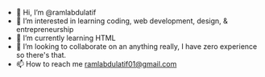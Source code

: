 - 👋 Hi, I’m @ramlabdulatif
- 👀 I’m interested in learning coding, web development, design, & entrepreneurship
- 🌱 I’m currently learning HTML
- 💞️ I’m looking to collaborate on an anything really, I have zero experience so there's that.
- 📫 How to reach me ramlabdulatif01@gmail.com

<!---
ramlabdulatif/ramlabdulatif is a ✨ special ✨ repository because its `README.md` (this file) appears on your GitHub profile.
You can click the Preview link to take a look at your changes.
--->
